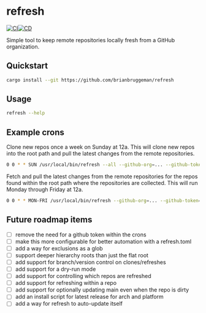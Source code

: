 # refresh
[![CI](https://github.com/brianbruggeman/refresh/actions/workflows/ci.yml/badge.svg)](https://github.com/brianbruggeman/refresh/actions/workflows/ci.yml)[![CD](https://github.com/brianbruggeman/refresh/actions/workflows/cd.yml/badge.svg?branch=main)](https://github.com/brianbruggeman/refresh/actions/workflows/cd.yml)

Simple tool to keep remote repositories locally fresh from a GitHub organization.


## Quickstart

```bash
cargo install --git https://github.com/brianbruggeman/refresh
```

## Usage

```bash
refresh --help
```

## Example crons

Clone new repos once a week on Sunday at 12a.  This will clone new repos into the root path and
pull the latest changes from the remote repositories.
```bash
0 0 * * SUN /usr/local/bin/refresh --all --github-org=... --github-token=... --path=...
```

Fetch and pull the latest changes from the remote repositories for the repos found within
the root path where the repositories are collected.  This will run Monday through Friday at 12a.
```bash
0 0 * * MON-FRI /usr/local/bin/refresh --github-org=... --github-token=... --path=...
```

## Future roadmap items

- [ ] remove the need for a github token within the crons
- [ ] make this more configurable for better automation with a refresh.toml
- [ ] add a way for exclusions as a glob
- [ ] support deeper hierarchy roots than just the flat root
- [ ] add support for branch/version control on clones/refreshes
- [ ] add support for a dry-run mode
- [ ] add support for controlling which repos are refreshed
- [ ] add support for refreshing within a repo
- [ ] add support for optionally updating main even when the repo is dirty
- [ ] add an install script for latest release for arch and platform
- [ ] add a way for refresh to auto-update itself
